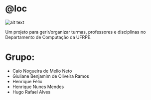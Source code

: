 # @loc

![alt text](https://github.com/ricknunesmendes/aloc/raw/master/aloc-system.png)

Um projeto para gerir/organizar turmas, professores e disciplinas no Departamento de Computação da UFRPE.

 # Grupo: 
 
 * Caio Nogueira de Mello Neto
 * Giuliane Benjamim de Oliveira Ramos
 * Henrique Félix
 * Henrique Nunes Mendes
 * Hugo Rafael Alves

